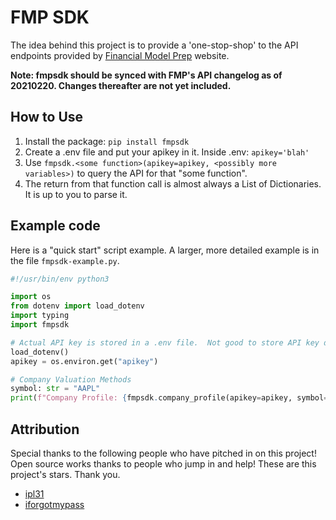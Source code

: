 # FMP SDK
The idea behind this project is to provide a 'one-stop-shop' to the API endpoints provided by 
[Financial Model Prep](http://financialmodelingprep.com) website.

**Note: fmpsdk should be synced with FMP's API changelog as of 20210220.  Changes thereafter are not yet included.**

## How to Use
1. Install the package: `pip install fmpsdk`
1. Create a .env file and put your apikey in it.  Inside .env: `apikey='blah'`
1. Use `fmpsdk.<some function>(apikey=apikey, <possibly more variables>)` to query the API for that "some function".
1. The return from that function call is almost always a List of Dictionaries.  It is up to you to parse it.

## Example code
Here is a "quick start" script example.  A larger, more detailed example is in the file `fmpsdk-example.py`.
```python
#!/usr/bin/env python3

import os
from dotenv import load_dotenv
import typing
import fmpsdk

# Actual API key is stored in a .env file.  Not good to store API key directly in script.
load_dotenv()
apikey = os.environ.get("apikey")

# Company Valuation Methods
symbol: str = "AAPL"
print(f"Company Profile: {fmpsdk.company_profile(apikey=apikey, symbol=symbol)=}")
```

## Attribution
Special thanks to the following people who have pitched in on this project!  Open source works thanks to people who 
jump in and help!  These are this project's stars.  Thank you.
  - [ipl31](https://github.com/ipl31)
  - [iforgotmypass](https://github.com/iforgotmypass)
